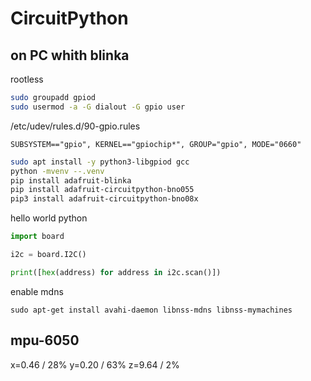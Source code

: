 # CircuitPython

## on PC whith blinka


rootless
```sh
sudo groupadd gpiod
sudo usermod -a -G dialout -G gpio user

```

/etc/udev/rules.d/90-gpio.rules
```
SUBSYSTEM=="gpio", KERNEL=="gpiochip*", GROUP="gpio", MODE="0660"

```


```sh
sudo apt install -y python3-libgpiod gcc
python -mvenv --.venv
pip install adafruit-blinka
pip install adafruit-circuitpython-bno055
pip3 install adafruit-circuitpython-bno08x

```

hello world python 
```python
import board

i2c = board.I2C()

print([hex(address) for address in i2c.scan()])

```

enable mdns
```
sudo apt-get install avahi-daemon libnss-mdns libnss-mymachines
```


## mpu-6050


x=0.46 / 28%            y=0.20 / 63%            z=9.64 / 2%
